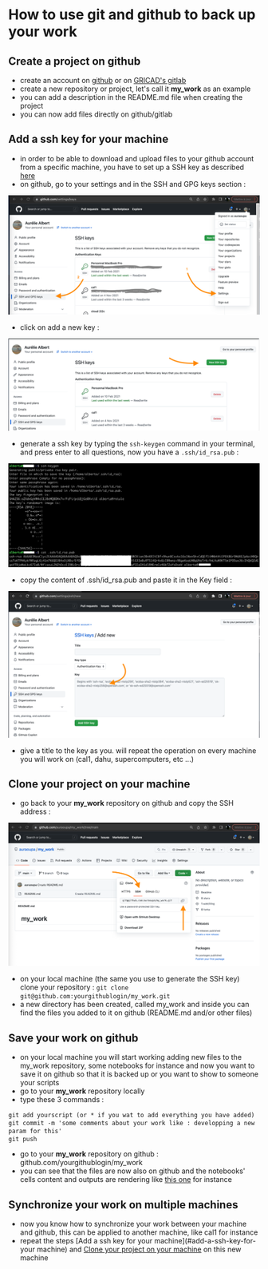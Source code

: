 # How to use git and github to back up your work

## Create a project on github
 - create an account on [github](https://github.com) or on [GRICAD's gitlab](https://gricad-gitlab.univ-grenoble-alpes.fr/users/sign_in)
 - create a new repository or project, let's call it **my_work** as an example
 - you can add a description in the README.md file when creating the project
 - you can now add files directly on github/gitlab
 
 
## Add a ssh key for your machine
  - in order to be able to download and upload files to your github account from a specific machine, you have to set up a SSH key as described [here](https://docs.github.com/en/authentication/connecting-to-github-with-ssh)
  - on github, go to your settings and in the SSH and GPG keys section :
  
![pic](pics/ssh-key-github.png)

  - click on add a new key :

![pic](pics/new-ssh.png)

  - generate a ssh key by typing the ```ssh-keygen``` command in your terminal, and press enter to all questions, now you have a ```.ssh/id_rsa.pub```  :

![pic](pics/keygen.png)

  - copy the content of .ssh/id_rsa.pub and paste it in the Key field : 
  
![pic](pics/key.png)

  -  give a title to the key as you. will repeat the operation on every machine you will work on (cal1, dahu, supercomputers, etc ...)

## Clone your project on your machine

  - go back to your **my_work** repository on github and copy the SSH address :

![pic](pics/git-ssh.png)

  - on your local machine (the same you use to generate the SSH key) clone your repository :  ```git clone git@github.com:yourgithublogin/my_work.git```
  - a new directory has been created, called my_work and inside you can find the files you added to it on github (README.md and/or other files)


## Save your work on github

  - on your local machine you will start working adding new files to the my_work repository, some notebooks for instance and now you want to save it on github so that it is backed up or you want to show to someone your scripts
  - go to your **my_work** repository locally
  - type these 3 commands :

```
git add yourscript (or * if you wat to add everything you have added)
git commit -m 'some comments about your work like : developping a new param for this'
git push
```
  - go to your **my_work** repository on github : github.com/yourgithublogin/my_work
  - you can see that the files are now also on github and the notebooks' cells content and outputs are rendering like [this one](https://github.com/meom-group/tutos/blob/master/cal1/2020-03-20-AA-demo-dask-dashboard-xarray-on-cal1.ipynb) for instance

## Synchronize your work on multiple machines

  - now you know how to synchronize your work between your machine and github, this can be applied to another machine, like cal1 for instance
  - repeat the steps [Add a ssh key for your machine](#add-a-ssh-key-for-your machine) and [Clone your project on your machine](#clone-your-project-on-your-machine) on this new machine
